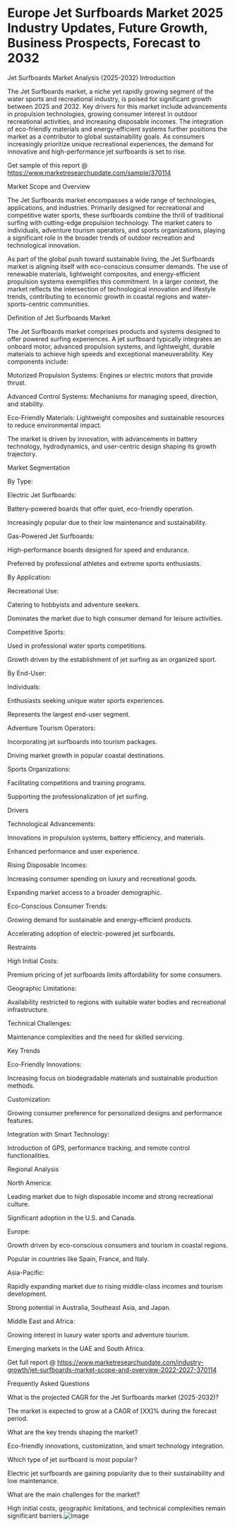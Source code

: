 # Europe Jet Surfboards Market 2025 Industry Updates, Future Growth, Business Prospects, Forecast to 2032
Jet Surfboards Market Analysis (2025-2032)
Introduction

The Jet Surfboards market, a niche yet rapidly growing segment of the water sports and recreational industry, is poised for significant growth between 2025 and 2032. Key drivers for this market include advancements in propulsion technologies, growing consumer interest in outdoor recreational activities, and increasing disposable incomes. The integration of eco-friendly materials and energy-efficient systems further positions the market as a contributor to global sustainability goals. As consumers increasingly prioritize unique recreational experiences, the demand for innovative and high-performance jet surfboards is set to rise.

Get sample of this report @ https://www.marketresearchupdate.com/sample/370114 

Market Scope and Overview

The Jet Surfboards market encompasses a wide range of technologies, applications, and industries. Primarily designed for recreational and competitive water sports, these surfboards combine the thrill of traditional surfing with cutting-edge propulsion technology. The market caters to individuals, adventure tourism operators, and sports organizations, playing a significant role in the broader trends of outdoor recreation and technological innovation.

As part of the global push toward sustainable living, the Jet Surfboards market is aligning itself with eco-conscious consumer demands. The use of renewable materials, lightweight composites, and energy-efficient propulsion systems exemplifies this commitment. In a larger context, the market reflects the intersection of technological innovation and lifestyle trends, contributing to economic growth in coastal regions and water-sports-centric communities.

Definition of Jet Surfboards Market

The Jet Surfboards market comprises products and systems designed to offer powered surfing experiences. A jet surfboard typically integrates an onboard motor, advanced propulsion systems, and lightweight, durable materials to achieve high speeds and exceptional maneuverability. Key components include:

Motorized Propulsion Systems: Engines or electric motors that provide thrust.

Advanced Control Systems: Mechanisms for managing speed, direction, and stability.

Eco-Friendly Materials: Lightweight composites and sustainable resources to reduce environmental impact.

The market is driven by innovation, with advancements in battery technology, hydrodynamics, and user-centric design shaping its growth trajectory.

Market Segmentation

By Type:

Electric Jet Surfboards:

Battery-powered boards that offer quiet, eco-friendly operation.

Increasingly popular due to their low maintenance and sustainability.

Gas-Powered Jet Surfboards:

High-performance boards designed for speed and endurance.

Preferred by professional athletes and extreme sports enthusiasts.

By Application:

Recreational Use:

Catering to hobbyists and adventure seekers.

Dominates the market due to high consumer demand for leisure activities.

Competitive Sports:

Used in professional water sports competitions.

Growth driven by the establishment of jet surfing as an organized sport.

By End-User:

Individuals:

Enthusiasts seeking unique water sports experiences.

Represents the largest end-user segment.

Adventure Tourism Operators:

Incorporating jet surfboards into tourism packages.

Driving market growth in popular coastal destinations.

Sports Organizations:

Facilitating competitions and training programs.

Supporting the professionalization of jet surfing.

Drivers

Technological Advancements:

Innovations in propulsion systems, battery efficiency, and materials.

Enhanced performance and user experience.

Rising Disposable Incomes:

Increasing consumer spending on luxury and recreational goods.

Expanding market access to a broader demographic.

Eco-Conscious Consumer Trends:

Growing demand for sustainable and energy-efficient products.

Accelerating adoption of electric-powered jet surfboards.

Restraints

High Initial Costs:

Premium pricing of jet surfboards limits affordability for some consumers.

Geographic Limitations:

Availability restricted to regions with suitable water bodies and recreational infrastructure.

Technical Challenges:

Maintenance complexities and the need for skilled servicing.

Key Trends

Eco-Friendly Innovations:

Increasing focus on biodegradable materials and sustainable production methods.

Customization:

Growing consumer preference for personalized designs and performance features.

Integration with Smart Technology:

Introduction of GPS, performance tracking, and remote control functionalities.

Regional Analysis

North America:

Leading market due to high disposable income and strong recreational culture.

Significant adoption in the U.S. and Canada.

Europe:

Growth driven by eco-conscious consumers and tourism in coastal regions.

Popular in countries like Spain, France, and Italy.

Asia-Pacific:

Rapidly expanding market due to rising middle-class incomes and tourism development.

Strong potential in Australia, Southeast Asia, and Japan.

Middle East and Africa:

Growing interest in luxury water sports and adventure tourism.

Emerging markets in the UAE and South Africa.

Get full report @ https://www.marketresearchupdate.com/industry-growth/jet-surfboards-market-scope-and-overview-2022-2027-370114 

Frequently Asked Questions

What is the projected CAGR for the Jet Surfboards market (2025-2032)?

The market is expected to grow at a CAGR of [XX]% during the forecast period.

What are the key trends shaping the market?

Eco-friendly innovations, customization, and smart technology integration.

Which type of jet surfboard is most popular?

Electric jet surfboards are gaining popularity due to their sustainability and low maintenance.

What are the main challenges for the market?

High initial costs, geographic limitations, and technical complexities remain significant barriers.![image](https://github.com/user-attachments/assets/17d6d9f1-8328-4c1d-a346-8308623a8d63)
